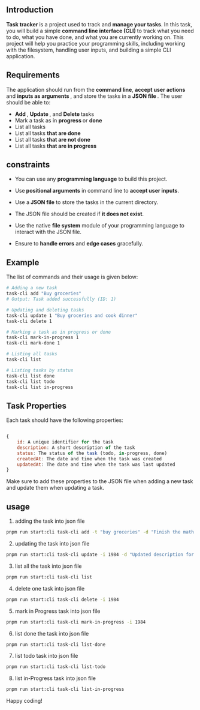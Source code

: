 ## Introduction
<b>Task tracker </b> is a project used to track and <b>manage your tasks</b>. In this task, you will build a simple <b> command line interface (CLI)  </b> to track what you need to do, what you have done, and what you are currently working on. This project will help you practice your programming skills, including working with the filesystem, handling user inputs, and building a simple CLI application.

## Requirements
The application should run from the <b>command line</b>, <b>accept user actions  </b>and  <b>inputs as arguments </b>, and store the tasks in a  <b> JSON file </b>. The user should be able to:

- <b> Add </b>,  <b>Update </b>, and  <b>Delete </b> tasks
- Mark a task as in  <b>progress </b> or  <b>done </b>
- List all tasks
- List all tasks  <b>that are done </b>
- List all tasks  <b>that are not done </b>
- List all tasks   <b>that are in progress </b>

## constraints

- You can use any <b>programming language</b> to build this project.

- Use<b> positional arguments</b> in command line to <b>accept user inputs</b>.

- Use a<b> JSON file</b> to store the tasks in the current directory.

- The JSON file should be created if <b>it does not exist</b>.

- Use the native <b>file system</b> module of your programming language to interact with the JSON file.

- Ensure to <b>handle errors</b> and <b>edge cases</b> gracefully.

## Example

The list of commands and their usage is given below:

```bash
# Adding a new task
task-cli add "Buy groceries"
# Output: Task added successfully (ID: 1)

# Updating and deleting tasks
task-cli update 1 "Buy groceries and cook dinner"
task-cli delete 1

# Marking a task as in progress or done
task-cli mark-in-progress 1
task-cli mark-done 1

# Listing all tasks
task-cli list

# Listing tasks by status
task-cli list done
task-cli list todo
task-cli list in-progress

```

## Task Properties

Each task should have the following properties:

``` js

{
    id: A unique identifier for the task
    description: A short description of the task
    status: The status of the task (todo, in-progress, done)
    createdAt: The date and time when the task was created
    updatedAt: The date and time when the task was last updated
}
```

Make sure to add these properties to the JSON file when adding a new task and update them when updating a task.

## usage

1. adding the task into json file

```bash
pnpm run start:cli task-cli add -t "buy groceries" -d "Finish the math assignment"
```

2. updating the task into json file

```bash
pnpm run start:cli task-cli update -i 1984 -d "Updated description for the task"
```

3. list all the task into json file

```bash
pnpm run start:cli task-cli list
```

4. delete one task into json file

```bash
pnpm run start:cli task-cli delete -i 1984
```

5. mark in Progress task into json file

```bash
pnpm run start:cli task-cli mark-in-progress -i 1984
```

6. list done the task into json file

```bash
pnpm run start:cli task-cli list-done 
```

7. list todo task into json file

```bash
pnpm run start:cli task-cli list-todo 
```

8. list in-Progress task into json file

```bash
pnpm run start:cli task-cli list-in-progress 
```

Happy coding!
